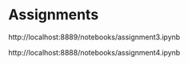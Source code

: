# Assignments
http://localhost:8889/notebooks/assignment3.ipynb

http://localhost:8888/notebooks/assignment4.ipynb
